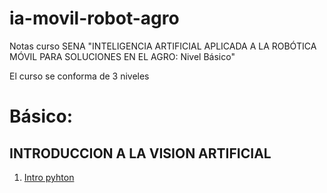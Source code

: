 # ia-movil-robot-agro
Notas curso SENA "INTELIGENCIA ARTIFICIAL APLICADA A LA ROBÓTICA MÓVIL PARA SOLUCIONES EN EL AGRO: Nivel Básico"


El curso se conforma de 3 niveles

# Básico:

## INTRODUCCION A LA VISION ARTIFICIAL

1. [Intro pyhton](Intro_python/)


